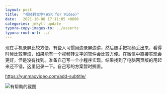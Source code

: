 ```yaml
---
layout: post
title:  "视频转文字(ASR for Video)"
date:   2021-10-08 17:11:05 +0800
categories: jekyll update
typora-copy-images-to: ../asserts
typora-root-url: ../
---
```


现在手机录屏比较方便，有些人习惯用边录屏边讲，然后随手把视频丢出来，看得时候比较麻烦，如果能有一个视频转文字的软件会比较方便。在微信中直接实现会更好，但是没有找到。准备自己写一个小程序实现。结果找到了电脑网页版的用起来还不错，这里记录一下。自己写的方案暂时搁置。

https://yunmaovideo.com/add-subtitle/

![有帮助的截图](/assets/f05f2e6ad7330b36062ce00e80f125a_1440w.jpg)